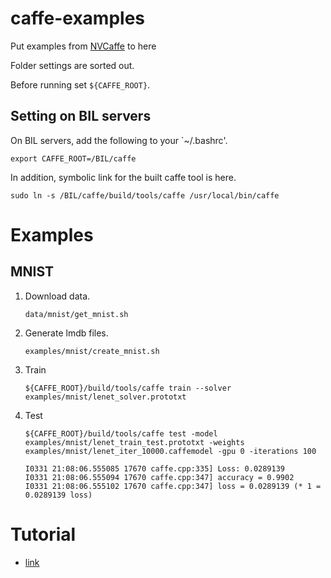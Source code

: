 
# caffe-examples

Put examples from [NVCaffe](https://github.com/NVIDIA/caffe) to here

Folder settings are sorted out.

Before running set `${CAFFE_ROOT}`.


## Setting on BIL servers

On BIL servers, add the following to your `~/.bashrc'.
```
export CAFFE_ROOT=/BIL/caffe
```

In addition, symbolic link for the built caffe tool is here.
```
sudo ln -s /BIL/caffe/build/tools/caffe /usr/local/bin/caffe
```

# Examples

## MNIST

1. Download data.
   ```
   data/mnist/get_mnist.sh
   ```
   
2. Generate lmdb files.
   ```
   examples/mnist/create_mnist.sh
   ```

3. Train 
   ```
   ${CAFFE_ROOT}/build/tools/caffe train --solver examples/mnist/lenet_solver.prototxt 
   ```
   
4. Test
   ```
   ${CAFFE_ROOT}/build/tools/caffe test -model examples/mnist/lenet_train_test.prototxt -weights examples/mnist/lenet_iter_10000.caffemodel -gpu 0 -iterations 100
   ```

   ```
   I0331 21:08:06.555085 17670 caffe.cpp:335] Loss: 0.0289139
   I0331 21:08:06.555094 17670 caffe.cpp:347] accuracy = 0.9902
   I0331 21:08:06.555102 17670 caffe.cpp:347] loss = 0.0289139 (* 1 = 0.0289139 loss)
   ```
# Tutorial 
* [link](https://github.com/ys7yoo/BrainCaffe/wiki/Caffe-Tutorial-:-6.Interface-(Kor))
   
   




